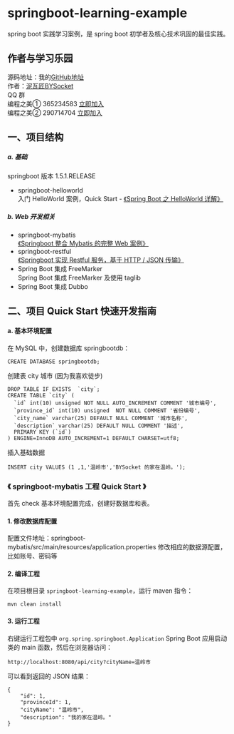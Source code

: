 # springboot-learning-example
spring boot 实践学习案例，是 spring boot 初学者及核心技术巩固的最佳实践。

## 作者与学习乐园
源码地址：我的[GitHub地址](https://github.com/JeffLi1993 "GitHub")<br>
作者：[泥瓦匠BYSocket](http://www.bysocket.com/ "泥瓦匠BYSocket")<br>
QQ 群<br>
编程之美① 365234583  [立即加入](http://jq.qq.com/?_wv=1027&k=Sx4s4U "编程之美") <br>
编程之美② 290714704  [立即加入](http://jq.qq.com/?_wv=1027&k=Sx4s4U "编程之美")

## 一、项目结构
##### a. 基础
springboot 版本 1.5.1.RELEASE
- springboot-helloworld<br>
入门 HelloWorld 案例，Quick Start - [《Spring Boot 之 HelloWorld 详解》](http://www.bysocket.com/?p=1124 "Spring Boot 之 HelloWorld详解")<br>

##### b. Web 开发相关
- springboot-mybatis<br>
 [《Springboot 整合 Mybatis 的完整 Web 案例》](http://www.bysocket.com/?p=1610 "Springboot 整合 Mybatis 的完整 Web 案例")<br>
- springboot-restful<br>
 [《Springboot 实现 Restful 服务，基于 HTTP / JSON 传输》](http://www.bysocket.com/?p=1627 "Springboot 实现 Restful 服务，基于 HTTP / JSON 传输")<br>
- Spring Boot 集成 FreeMarker<br>
Spring Boot 集成 FreeMarker 及使用 taglib
- Spring Boot 集成 Dubbo<br>

## 二、项目 Quick Start 快速开发指南
#### a. 基本环境配置
在 MySQL 中，创建数据库 springbootdb：
````
CREATE DATABASE springbootdb;
````
创建表 city 城市 (因为我喜欢徒步)
````
DROP TABLE IF EXISTS  `city`;
CREATE TABLE `city` (
  `id` int(10) unsigned NOT NULL AUTO_INCREMENT COMMENT '城市编号',
  `province_id` int(10) unsigned  NOT NULL COMMENT '省份编号',
  `city_name` varchar(25) DEFAULT NULL COMMENT '城市名称',
  `description` varchar(25) DEFAULT NULL COMMENT '描述',
  PRIMARY KEY (`id`)
) ENGINE=InnoDB AUTO_INCREMENT=1 DEFAULT CHARSET=utf8;
````
插入基础数据
````
INSERT city VALUES (1 ,1,'温岭市','BYSocket 的家在温岭。');
````
### 《 springboot-mybatis 工程 Quick Start 》
首先 check 基本环境配置完成，创建好数据库和表。

#### 1. 修改数据库配置
配置文件地址：springboot-mybatis/src/main/resources/application.properties
修改相应的数据源配置，比如账号、密码等

#### 2. 编译工程
在项目根目录 `springboot-learning-example`，运行 maven 指令：
````
mvn clean install
````
#### 3. 运行工程
右键运行工程包中 `org.spring.springboot.Application` Spring Boot 应用启动类的 main 函数，然后在浏览器访问：
`````
http://localhost:8080/api/city?cityName=温岭市
`````
可以看到返回的 JSON 结果：
````
{
    "id": 1,
    "provinceId": 1,
    "cityName": "温岭市",
    "description": "我的家在温岭。"
}
````